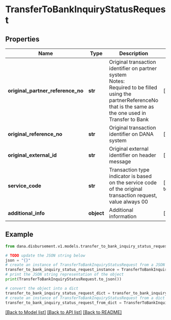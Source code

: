 # TransferToBankInquiryStatusRequest


## Properties

Name | Type | Description | Notes
------------ | ------------- | ------------- | -------------
**original_partner_reference_no** | **str** | Original transaction identifier on partner system<br /> Notes:<br /> Required to be filled using the partnerReferenceNo that is the same as the one used in Transfer to Bank  | [optional] 
**original_reference_no** | **str** | Original transaction identifier on DANA system | [optional] 
**original_external_id** | **str** | Original external identifier on header message | [optional] 
**service_code** | **str** | Transaction type indicator is based on the service code of the original transaction request, value always 00 | [default to '00']
**additional_info** | **object** | Additional information | [optional] 

## Example

```python
from dana.disbursement.v1.models.transfer_to_bank_inquiry_status_request import TransferToBankInquiryStatusRequest

# TODO update the JSON string below
json = "{}"
# create an instance of TransferToBankInquiryStatusRequest from a JSON string
transfer_to_bank_inquiry_status_request_instance = TransferToBankInquiryStatusRequest.from_json(json)
# print the JSON string representation of the object
print(TransferToBankInquiryStatusRequest.to_json())

# convert the object into a dict
transfer_to_bank_inquiry_status_request_dict = transfer_to_bank_inquiry_status_request_instance.to_dict()
# create an instance of TransferToBankInquiryStatusRequest from a dict
transfer_to_bank_inquiry_status_request_from_dict = TransferToBankInquiryStatusRequest.from_dict(transfer_to_bank_inquiry_status_request_dict)
```
[[Back to Model list]](../README.md#documentation-for-models) [[Back to API list]](../README.md#documentation-for-api-endpoints) [[Back to README]](../README.md)


